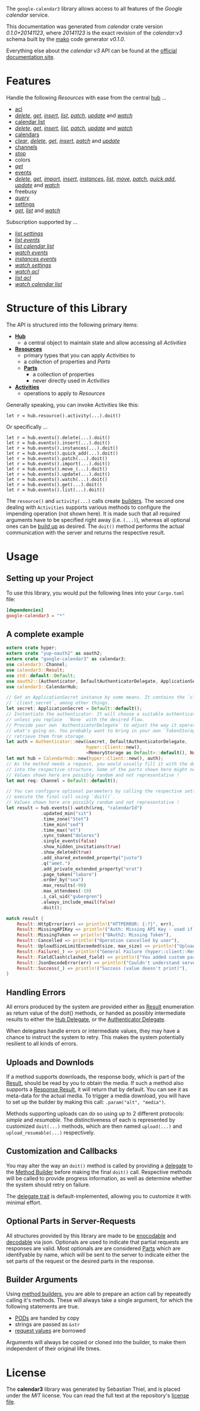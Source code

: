 <!---
DO NOT EDIT !
This file was generated automatically from 'src/mako/README.md.mako'
DO NOT EDIT !
-->
The `google-calendar3` library allows access to all features of the *Google calendar* service.

This documentation was generated from *calendar* crate version *0.1.0+20141123*, where *20141123* is the exact revision of the *calendar:v3* schema built by the [mako](http://www.makotemplates.org/) code generator *v0.1.0*.

Everything else about the *calendar* *v3* API can be found at the
[official documentation site](https://developers.google.com/google-apps/calendar/firstapp).
# Features

Handle the following *Resources* with ease from the central [hub](http://byron.github.io/google-apis-rs/google-calendar3/struct.CalendarHub.html) ... 

* [acl](http://byron.github.io/google-apis-rs/google-calendar3/struct.Acl.html)
 * [*delete*](http://byron.github.io/google-apis-rs/google-calendar3/struct.AclDeleteCall.html), [*get*](http://byron.github.io/google-apis-rs/google-calendar3/struct.AclGetCall.html), [*insert*](http://byron.github.io/google-apis-rs/google-calendar3/struct.AclInsertCall.html), [*list*](http://byron.github.io/google-apis-rs/google-calendar3/struct.AclListCall.html), [*patch*](http://byron.github.io/google-apis-rs/google-calendar3/struct.AclPatchCall.html), [*update*](http://byron.github.io/google-apis-rs/google-calendar3/struct.AclUpdateCall.html) and [*watch*](http://byron.github.io/google-apis-rs/google-calendar3/struct.AclWatchCall.html)
* [calendar list](http://byron.github.io/google-apis-rs/google-calendar3/struct.CalendarList.html)
 * [*delete*](http://byron.github.io/google-apis-rs/google-calendar3/struct.CalendarListDeleteCall.html), [*get*](http://byron.github.io/google-apis-rs/google-calendar3/struct.CalendarListGetCall.html), [*insert*](http://byron.github.io/google-apis-rs/google-calendar3/struct.CalendarListInsertCall.html), [*list*](http://byron.github.io/google-apis-rs/google-calendar3/struct.CalendarListListCall.html), [*patch*](http://byron.github.io/google-apis-rs/google-calendar3/struct.CalendarListPatchCall.html), [*update*](http://byron.github.io/google-apis-rs/google-calendar3/struct.CalendarListUpdateCall.html) and [*watch*](http://byron.github.io/google-apis-rs/google-calendar3/struct.CalendarListWatchCall.html)
* [calendars](http://byron.github.io/google-apis-rs/google-calendar3/struct.Calendar.html)
 * [*clear*](http://byron.github.io/google-apis-rs/google-calendar3/struct.CalendarClearCall.html), [*delete*](http://byron.github.io/google-apis-rs/google-calendar3/struct.CalendarDeleteCall.html), [*get*](http://byron.github.io/google-apis-rs/google-calendar3/struct.CalendarGetCall.html), [*insert*](http://byron.github.io/google-apis-rs/google-calendar3/struct.CalendarInsertCall.html), [*patch*](http://byron.github.io/google-apis-rs/google-calendar3/struct.CalendarPatchCall.html) and [*update*](http://byron.github.io/google-apis-rs/google-calendar3/struct.CalendarUpdateCall.html)
* [channels](http://byron.github.io/google-apis-rs/google-calendar3/struct.Channel.html)
 * [*stop*](http://byron.github.io/google-apis-rs/google-calendar3/struct.ChannelStopCall.html)
* colors
 * [*get*](http://byron.github.io/google-apis-rs/google-calendar3/struct.ColorGetCall.html)
* [events](http://byron.github.io/google-apis-rs/google-calendar3/struct.Event.html)
 * [*delete*](http://byron.github.io/google-apis-rs/google-calendar3/struct.EventDeleteCall.html), [*get*](http://byron.github.io/google-apis-rs/google-calendar3/struct.EventGetCall.html), [*import*](http://byron.github.io/google-apis-rs/google-calendar3/struct.EventImportCall.html), [*insert*](http://byron.github.io/google-apis-rs/google-calendar3/struct.EventInsertCall.html), [*instances*](http://byron.github.io/google-apis-rs/google-calendar3/struct.EventInstanceCall.html), [*list*](http://byron.github.io/google-apis-rs/google-calendar3/struct.EventListCall.html), [*move*](http://byron.github.io/google-apis-rs/google-calendar3/struct.EventMoveCall.html), [*patch*](http://byron.github.io/google-apis-rs/google-calendar3/struct.EventPatchCall.html), [*quick add*](http://byron.github.io/google-apis-rs/google-calendar3/struct.EventQuickAddCall.html), [*update*](http://byron.github.io/google-apis-rs/google-calendar3/struct.EventUpdateCall.html) and [*watch*](http://byron.github.io/google-apis-rs/google-calendar3/struct.EventWatchCall.html)
* freebusy
 * [*query*](http://byron.github.io/google-apis-rs/google-calendar3/struct.FreebusyQueryCall.html)
* [settings](http://byron.github.io/google-apis-rs/google-calendar3/struct.Setting.html)
 * [*get*](http://byron.github.io/google-apis-rs/google-calendar3/struct.SettingGetCall.html), [*list*](http://byron.github.io/google-apis-rs/google-calendar3/struct.SettingListCall.html) and [*watch*](http://byron.github.io/google-apis-rs/google-calendar3/struct.SettingWatchCall.html)


Subscription supported by ...

* [*list settings*](http://byron.github.io/google-apis-rs/google-calendar3/struct.SettingListCall.html)
* [*list events*](http://byron.github.io/google-apis-rs/google-calendar3/struct.EventListCall.html)
* [*list calendar list*](http://byron.github.io/google-apis-rs/google-calendar3/struct.CalendarListListCall.html)
* [*watch events*](http://byron.github.io/google-apis-rs/google-calendar3/struct.EventWatchCall.html)
* [*instances events*](http://byron.github.io/google-apis-rs/google-calendar3/struct.EventInstanceCall.html)
* [*watch settings*](http://byron.github.io/google-apis-rs/google-calendar3/struct.SettingWatchCall.html)
* [*watch acl*](http://byron.github.io/google-apis-rs/google-calendar3/struct.AclWatchCall.html)
* [*list acl*](http://byron.github.io/google-apis-rs/google-calendar3/struct.AclListCall.html)
* [*watch calendar list*](http://byron.github.io/google-apis-rs/google-calendar3/struct.CalendarListWatchCall.html)



# Structure of this Library

The API is structured into the following primary items:

* **[Hub](http://byron.github.io/google-apis-rs/google-calendar3/struct.CalendarHub.html)**
    * a central object to maintain state and allow accessing all *Activities*
* **[Resources](http://byron.github.io/google-apis-rs/google-calendar3/trait.Resource.html)**
    * primary types that you can apply *Activities* to
    * a collection of properties and *Parts*
    * **[Parts](http://byron.github.io/google-apis-rs/google-calendar3/trait.Part.html)**
        * a collection of properties
        * never directly used in *Activities*
* **[Activities](http://byron.github.io/google-apis-rs/google-calendar3/trait.CallBuilder.html)**
    * operations to apply to *Resources*

Generally speaking, you can invoke *Activities* like this:

```Rust,ignore
let r = hub.resource().activity(...).doit()
```

Or specifically ...

```ignore
let r = hub.events().delete(...).doit()
let r = hub.events().insert(...).doit()
let r = hub.events().instances(...).doit()
let r = hub.events().quick_add(...).doit()
let r = hub.events().patch(...).doit()
let r = hub.events().import(...).doit()
let r = hub.events().move_(...).doit()
let r = hub.events().update(...).doit()
let r = hub.events().watch(...).doit()
let r = hub.events().get(...).doit()
let r = hub.events().list(...).doit()
```

The `resource()` and `activity(...)` calls create [builders][builder-pattern]. The second one dealing with `Activities` 
supports various methods to configure the impending operation (not shown here). It is made such that all required arguments have to be 
specified right away (i.e. `(...)`), whereas all optional ones can be [build up][builder-pattern] as desired.
The `doit()` method performs the actual communication with the server and returns the respective result.

# Usage

## Setting up your Project

To use this library, you would put the following lines into your `Cargo.toml` file:

```toml
[dependencies]
google-calendar3 = "*"
```

## A complete example

```Rust
extern crate hyper;
extern crate "yup-oauth2" as oauth2;
extern crate "google-calendar3" as calendar3;
use calendar3::Channel;
use calendar3::Result;
use std::default::Default;
use oauth2::{Authenticator, DefaultAuthenticatorDelegate, ApplicationSecret, MemoryStorage};
use calendar3::CalendarHub;

// Get an ApplicationSecret instance by some means. It contains the `client_id` and 
// `client_secret`, among other things.
let secret: ApplicationSecret = Default::default();
// Instantiate the authenticator. It will choose a suitable authentication flow for you, 
// unless you replace  `None` with the desired Flow.
// Provide your own `AuthenticatorDelegate` to adjust the way it operates and get feedback about 
// what's going on. You probably want to bring in your own `TokenStorage` to persist tokens and
// retrieve them from storage.
let auth = Authenticator::new(&secret, DefaultAuthenticatorDelegate,
                              hyper::Client::new(),
                              <MemoryStorage as Default>::default(), None);
let mut hub = CalendarHub::new(hyper::Client::new(), auth);
// As the method needs a request, you would usually fill it with the desired information
// into the respective structure. Some of the parts shown here might not be applicable !
// Values shown here are possibly random and not representative !
let mut req: Channel = Default::default();

// You can configure optional parameters by calling the respective setters at will, and
// execute the final call using `doit()`.
// Values shown here are possibly random and not representative !
let result = hub.events().watch(&req, "calendarId")
             .updated_min("sit")
             .time_zone("Stet")
             .time_min("sed")
             .time_max("et")
             .sync_token("dolores")
             .single_events(false)
             .show_hidden_invitations(true)
             .show_deleted(true)
             .add_shared_extended_property("justo")
             .q("amet.")
             .add_private_extended_property("erat")
             .page_token("labore")
             .order_by("sea")
             .max_results(-90)
             .max_attendees(-19)
             .i_cal_uid("gubergren")
             .always_include_email(false)
             .doit();

match result {
    Result::HttpError(err) => println!("HTTPERROR: {:?}", err),
    Result::MissingAPIKey => println!("Auth: Missing API Key - used if there are no scopes"),
    Result::MissingToken => println!("OAuth2: Missing Token"),
    Result::Cancelled => println!("Operation cancelled by user"),
    Result::UploadSizeLimitExceeded(size, max_size) => println!("Upload size too big: {} of {}", size, max_size),
    Result::Failure(_) => println!("General Failure (hyper::client::Response doesn't print)"),
    Result::FieldClash(clashed_field) => println!("You added custom parameter which is part of builder: {:?}", clashed_field),
    Result::JsonDecodeError(err) => println!("Couldn't understand server reply - maybe API needs update: {:?}", err),
    Result::Success(_) => println!("Success (value doesn't print)"),
}

```
## Handling Errors

All errors produced by the system are provided either as [Result](http://byron.github.io/google-apis-rs/google-calendar3/enum.Result.html) enumeration as return value of 
the doit() methods, or handed as possibly intermediate results to either the 
[Hub Delegate](http://byron.github.io/google-apis-rs/google-calendar3/trait.Delegate.html), or the [Authenticator Delegate](http://byron.github.io/google-apis-rs/google-calendar3/../yup-oauth2/trait.AuthenticatorDelegate.html).

When delegates handle errors or intermediate values, they may have a chance to instruct the system to retry. This 
makes the system potentially resilient to all kinds of errors.

## Uploads and Downlods
If a method supports downloads, the response body, which is part of the [Result](http://byron.github.io/google-apis-rs/google-calendar3/enum.Result.html), should be
read by you to obtain the media.
If such a method also supports a [Response Result](http://byron.github.io/google-apis-rs/google-calendar3/trait.ResponseResult.html), it will return that by default.
You can see it as meta-data for the actual media. To trigger a media download, you will have to set up the builder by making
this call: `.param("alt", "media")`.

Methods supporting uploads can do so using up to 2 different protocols: 
*simple* and *resumable*. The distinctiveness of each is represented by customized 
`doit(...)` methods, which are then named `upload(...)` and `upload_resumable(...)` respectively.

## Customization and Callbacks

You may alter the way an `doit()` method is called by providing a [delegate](http://byron.github.io/google-apis-rs/google-calendar3/trait.Delegate.html) to the 
[Method Builder](http://byron.github.io/google-apis-rs/google-calendar3/trait.CallBuilder.html) before making the final `doit()` call. 
Respective methods will be called to provide progress information, as well as determine whether the system should 
retry on failure.

The [delegate trait](http://byron.github.io/google-apis-rs/google-calendar3/trait.Delegate.html) is default-implemented, allowing you to customize it with minimal effort.

## Optional Parts in Server-Requests

All structures provided by this library are made to be [enocodable](http://byron.github.io/google-apis-rs/google-calendar3/trait.RequestValue.html) and 
[decodable](http://byron.github.io/google-apis-rs/google-calendar3/trait.ResponseResult.html) via json. Optionals are used to indicate that partial requests are responses are valid.
Most optionals are are considered [Parts](http://byron.github.io/google-apis-rs/google-calendar3/trait.Part.html) which are identifyable by name, which will be sent to 
the server to indicate either the set parts of the request or the desired parts in the response.

## Builder Arguments

Using [method builders](http://byron.github.io/google-apis-rs/google-calendar3/trait.CallBuilder.html), you are able to prepare an action call by repeatedly calling it's methods.
These will always take a single argument, for which the following statements are true.

* [PODs][wiki-pod] are handed by copy
* strings are passed as `&str`
* [request values](http://byron.github.io/google-apis-rs/google-calendar3/trait.RequestValue.html) are borrowed

Arguments will always be copied or cloned into the builder, to make them independent of their original life times.

[wiki-pod]: http://en.wikipedia.org/wiki/Plain_old_data_structure
[builder-pattern]: http://en.wikipedia.org/wiki/Builder_pattern
[google-go-api]: https://github.com/google/google-api-go-client

# License
The **calendar3** library was generated by Sebastian Thiel, and is placed 
under the *MIT* license.
You can read the full text at the repository's [license file][repo-license].

[repo-license]: https://github.com/Byron/google-apis-rs/LICENSE.md
